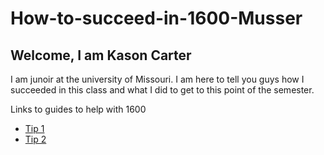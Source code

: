 # How-to-succeed-in-1600-Musser
## Welcome, I am Kason Carter
I am junoir at the university of Missouri.
I am here to tell you guys how I succeeded in this class and what I did to get to this point of the semester.

Links to guides to help with 1600

* [Tip 1](./tip1.md)
* [Tip 2](./tip2.md)
